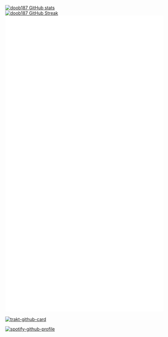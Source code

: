 
[![doob187 GitHub stats](https://github-readme-stats.vercel.app/api?username=doob187&show_icons=true&theme=tokyonight&hide_border=true&disable_animations=true)](https://github.com/anuraghazra/github-readme-stats)
<br>
[![doob187 GitHub Streak](https://github-readme-streak-stats.herokuapp.com?user=doob187&theme=solarized-dark&hide_border=true&date_format=j%20M%5B%20Y%5D)](https://git.io/streak-stats)
<br>
![doob187 metrics](./github-metrics.svg)

[![trakt-github-card](https://trakt-github-card.vercel.app/card?username=mrdoob&mode=watch&theme=dark)](https://github.com/pablouser1/trakt-github-card)

[![spotify-github-profile](https://spotify-github-profile.vercel.app/api/view?uid=noob3k00&cover_image=true&theme=default)](https://spotify-github-profile.vercel.app/api/view?uid=noob3k00&redirect=true)
